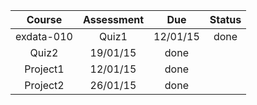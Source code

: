 Course | Assessment |  Due | Status
:-: | :-:|:-:|:-:
 exdata-010 | Quiz1 | 12/01/15 | done
 | Quiz2 | 19/01/15 | done
 | Project1 | 12/01/15 | done
 | Project2 | 26/01/15 | done
